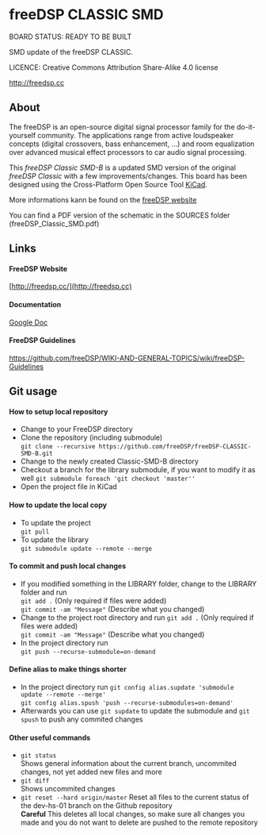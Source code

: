# freeDSP CLASSIC SMD

BOARD STATUS: READY TO BE BUILT

SMD update of the freeDSP CLASSIC.

LICENCE: Creative Commons Attribution Share-Alike 4.0 license

http://freedsp.cc

## About

The freeDSP is an open-source digital signal processor family for the do-it-yourself community. The applications range from active loudspeaker concepts (digital crossovers, bass enhancement, ...) and room equalization over advanced musical effect processors to car audio signal processing. 

This _freeDSP Classic SMD-B_ is a updated SMD version of the original _freeDSP Classic_ with a few improvements/changes.
This board has been designed using the Cross-Platform Open Source Tool [KiCad](http://kicad.org/).

More informations kann be found on the [freeDSP website](http://freedsp.cc)

You can find a PDF version of the schematic in the SOURCES folder (freeDSP_Classic_SMD.pdf)

## Links

#### FreeDSP Website
[http://freedsp.cc/](http://freedsp.cc)

#### Documentation
[Google Doc](https://docs.google.com/document/d/1K3joEg4iIRMazfqGLaVoBdybitr4o_KIVZfQ-qeNDzs/edit?usp=sharing)

#### FreeDSP Guidelines
https://github.com/freeDSP/WIKI-AND-GENERAL-TOPICS/wiki/freeDSP-Guidelines



## Git usage

#### How to setup local repository
- Change to your FreeDSP directory
- Clone the repository (including submodule)  
 `git clone --recursive https://github.com/freeDSP/freeDSP-CLASSIC-SMD-B.git`
- Change to the newly created Classic-SMD-B directory
- Checkout a branch for the library submodule, if you want to modify it as well
  `git submodule foreach 'git checkout 'master''`
- Open the project file in KiCad

#### How to update the local copy
- To update the project  
  `git pull`
- To update the library  
  `git submodule update --remote --merge`

#### To commit and push local changes
- If you modified something in the LIBRARY folder, change to the LIBRARY folder and run  
  `git add .` (Only required if files were added)  
  `git commit -am "Message"`  (Describe what you changed)  
- Change to the project root directory and run
  `git add .` (Only required if files were added)  
  `git commit -am "Message"`  (Describe what you changed)    
- In the project directory run  
  `git push --recurse-submodule=on-demand`  

#### Define alias to make things shorter
- In the project directory run
  `git config alias.supdate 'submodule update --remote --merge'`  
  `git config alias.spush 'push --recurse-submodules=on-demand'`  
- Afterwards you can use `git supdate` to update the submodule and `git spush` to push any commited changes  

#### Other useful commands
- `git status`  
  Shows general information about the current branch, uncommited changes, not yet added new files and more
- `git diff`  
  Shows uncommited changes
- `git reset --hard origin/master`
  Reset all files to the current status of the dev-hs-01 branch on the Github repository  
  **Careful** This deletes all local changes, so make sure all changes you made and you do not want to delete are pushed to the remote repository
